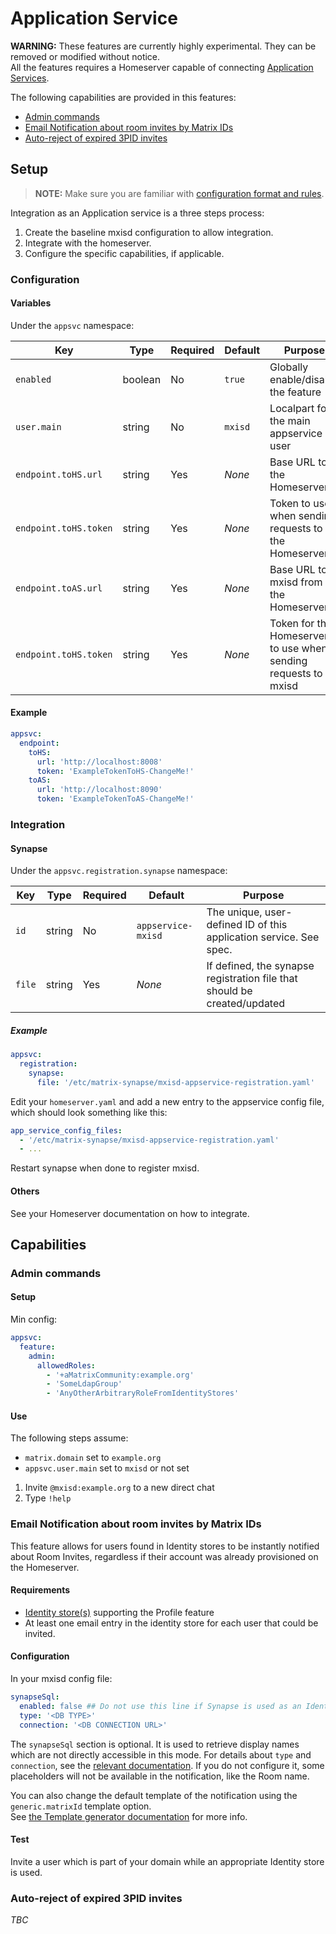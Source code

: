 # Application Service
**WARNING:** These features are currently highly experimental. They can be removed or modified without notice.  
All the features requires a Homeserver capable of connecting [Application Services](https://matrix.org/docs/spec/application_service/r0.1.0.html).

The following capabilities are provided in this features:
- [Admin commands](#admin-commands)
- [Email Notification about room invites by Matrix IDs](#email-notification-about-room-invites-by-matrix-ids)
- [Auto-reject of expired 3PID invites](#auto-reject-of-expired-3pid-invites)

## Setup
> **NOTE:** Make sure you are familiar with [configuration format and rules](../../configure.md).

Integration as an Application service is a three steps process:
1. Create the baseline mxisd configuration to allow integration.
2. Integrate with the homeserver.
3. Configure the specific capabilities, if applicable.

### Configuration
#### Variables
Under the `appsvc` namespace:

| Key                   | Type    | Required | Default | Purpose                                                        |
|-----------------------|---------|----------|---------|----------------------------------------------------------------|
| `enabled`             | boolean | No       | `true`  | Globally enable/disable the feature                            |
| `user.main`           | string  | No       | `mxisd` | Localpart for the main appservice user                         |
| `endpoint.toHS.url`   | string  | Yes      | *None*  | Base URL to the Homeserver                                     |
| `endpoint.toHS.token` | string  | Yes      | *None*  | Token to use when sending requests to the Homeserver           |
| `endpoint.toAS.url`   | string  | Yes      | *None*  | Base URL to mxisd from the Homeserver                          |
| `endpoint.toHS.token` | string  | Yes      | *None*  | Token for the Homeserver to use when sending requests to mxisd |

#### Example
```yaml
appsvc:
  endpoint:
    toHS:
      url: 'http://localhost:8008'
      token: 'ExampleTokenToHS-ChangeMe!'
    toAS:
      url: 'http://localhost:8090'
      token: 'ExampleTokenToAS-ChangeMe!'
```
### Integration
#### Synapse
Under the `appsvc.registration.synapse` namespace:

| Key    | Type   | Required | Default            | Purpose                                                                  |
|--------|--------|----------|--------------------|--------------------------------------------------------------------------|
| `id`   | string | No       | `appservice-mxisd` | The unique, user-defined ID of this application service. See spec.       |
| `file` | string | Yes      | *None*             | If defined, the synapse registration file that should be created/updated |

##### Example 
```yaml
appsvc:
  registration:
    synapse:
      file: '/etc/matrix-synapse/mxisd-appservice-registration.yaml'
```

Edit your `homeserver.yaml` and add a new entry to the appservice config file, which should look something like this:
```yaml
app_service_config_files:
  - '/etc/matrix-synapse/mxisd-appservice-registration.yaml'
  - ...
```

Restart synapse when done to register mxisd.

#### Others
See your Homeserver documentation on how to integrate.

## Capabilities
### Admin commands
#### Setup
Min config:
```yaml
appsvc:
  feature:
    admin:
      allowedRoles:
        - '+aMatrixCommunity:example.org'
        - 'SomeLdapGroup'
        - 'AnyOtherArbitraryRoleFromIdentityStores'
```

#### Use
The following steps assume:
- `matrix.domain` set to `example.org`
- `appsvc.user.main` set to `mxisd` or not set

1. Invite `@mxisd:example.org` to a new direct chat
2. Type `!help`

### Email Notification about room invites by Matrix IDs
This feature allows for users found in Identity stores to be instantly notified about Room Invites, regardless if their
account was already provisioned on the Homeserver.

#### Requirements
- [Identity store(s)](../../stores/README.md) supporting the Profile feature
- At least one email entry in the identity store for each user that could be invited.

#### Configuration
In your mxisd config file:
```yaml
synapseSql:
  enabled: false ## Do not use this line if Synapse is used as an Identity Store
  type: '<DB TYPE>'
  connection: '<DB CONNECTION URL>'
```

The `synapseSql` section is optional. It is used to retrieve display names which are not directly accessible in this mode.
For details about `type` and `connection`, see the [relevant documentation](../../stores/synapse.md).
If you do not configure it, some placeholders will not be available in the notification, like the Room name.

You can also change the default template of the notification using the `generic.matrixId` template option.  
See [the Template generator documentation](../../threepids/notification/template-generator.md) for more info.

#### Test
Invite a user which is part of your domain while an appropriate Identity store is used.

### Auto-reject of expired 3PID invites
*TBC*
